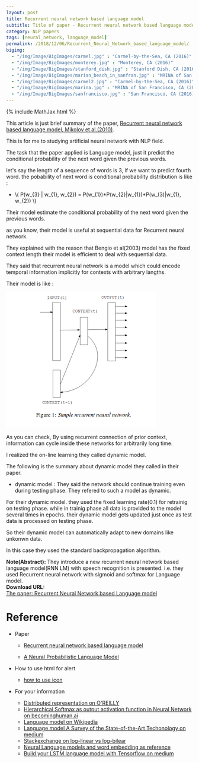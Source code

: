 ```yaml
---
layout: post
title: Recurrent neural network based language model
subtitle: Title of paper - Recurrent neural network based language model
category: NLP papers
tags: [neural_network, language_model]
permalink: /2018/12/06/Recurrent_Neural_Network_based_language_model/
bigimg: 
  - "/img/Image/BigImages/carmel.jpg" : "Carmel-by-the-Sea, CA (2016)"
  - "/img/Image/BigImages/monterey.jpg" : "Monterey, CA (2016)"
  - "/img/Image/BigImages/stanford_dish.jpg" : "Stanford Dish, CA (2016)"
  - "/img/Image/BigImages/marian_beach_in_sanfran.jpg" : "MRINA of San Francisco, CA (2016)"
  - "/img/Image/BigImages/carmel2.jpg" : "Carmel-by-the-Sea, CA (2016)"
  - "/img/Image/BigImages/marina.jpg" : "MRINA of San Francisco, CA (2016)"
  - "/img/Image/BigImages/sanfrancisco.jpg" : "San Francisco, CA (2016)"
---
```


<!-- \\( X_{i}=\sum_{k}X_{ik} \\) -->

{% include MathJax.html %}

This article is just brief summary of the paper, [Recurrent neural network based language model, Mikolov et al.(2010)](http://www.fit.vutbr.cz/research/groups/speech/publi/2010/mikolov_interspeech2010_IS100722.pdf).

This is for me to studying artificial neural network with NLP field. 

The task that the paper applied is Language model, just it predict the conditional probability of the next word given the previous words. 

let's say the length of a sequence of words is 3, if we want to predict fourth word. the pobability of next word is conditional probability distribution is like :

- \\(  P(w_{3} \| w_{1}, w_{2}) = P(w_{1})\*P(w_{2}\|w_{1})\*P(w_(3)\|w_{1}, w_{2})  \\)

Their model estimate the conditional probability of the next word given the previous words. 

as you know, their model is useful at sequential data for Recurrent neural network. 

They explained with the reason that Bengio et al(2003) model has the fixed context length their model is efficient to deal with sequential data.

They said that recurrent neural network is a model which could encode temporal information implicitly for contexts with arbitrary langths.

Their model is like :  

![](/img/Image/NaturalLanguageProcessing/NLPLabs/Paper_Investigation/Language_Model/2018-12-06-Recurrent_Neural_Network_based_language_model/Recurrent_neural_network_based_language_model.png)

As you can check, By using recurrent connection of prior context, information can cycle inside these networks for arbitrarily long time. 

I realized the on-line learning they called dynamic model. 

The following is the summary about dynamic model they called in their paper. 

- dynamic model : They said the network should continue training even during testing phase. They refered to such a model as dynamic.

For their dynamic model. they used the fixed learning rate(0.1) for retrainig on testing phase. while in trainig phase all data is provided to the model several times in epochs. their dynamic model gets updated just once as test data is processed on testing phase.

So their dynamic model can automatically adapt to new domains like unkonwn data.

In this case they used the standard backpropagation algorithm.

<div class="alert alert-info" role="alert"><i class="fa fa-info-circle"></i> <b>Note(Abstract): </b>
They introduce a new recurrent neural network based language model(RNN LM) with speech recognition is presented. i.e. they used Recurrent neural network with sigmoid and softmax for Language model.
</div>
  
  
<div class="alert alert-success" role="alert"><i class="fa fa-paperclip fa-lg"></i> <b>Download URL: </b><br>
  <a href="http://www.fit.vutbr.cz/research/pubs/index.php?id=9362">The paper: Recurrent Neural Network based Language model</a>
</div>

# Reference 

- Paper 
  - [Recurrent neural network based language model](http://www.fit.vutbr.cz/research/pubs/index.php?id=9362)
 
  - [A Neural Probabilistic Language Model](http://www.jmlr.org/papers/volume3/bengio03a/bengio03a.pdf)
 
- How to use html for alert
  - [how to use icon](http://idratherbewriting.com/documentation-theme-jekyll/mydoc_icons.html)
 
- For your information
  - [Distributed representation on O'REILLY](https://www.oreilly.com/ideas/how-neural-networks-learn-distributed-representations)
  - [Hierarchical Softmax as output activation function in Neural Network on becominghuman.ai](https://becominghuman.ai/hierarchical-softmax-as-output-activation-function-in-neural-network-1d19089c4f49)
  - [Language model on Wikipedia](https://en.wikipedia.org/wiki/Language_model)
  - [Language model A Survey of the State-of-the-Art Techonology on medium](https://medium.com/syncedreview/language-model-a-survey-of-the-state-of-the-art-technology-64d1a2e5a466)
  - [Stackexchange on log-linear vs log-bilear](https://stats.stackexchange.com/questions/157136/log-linear-vs-log-bilinear)
  - [Neural Language models and word embedding as reference](https://piotrmirowski.files.wordpress.com/2014/06/piotrmirowski_2014_wordembeddings.pdf)
  - [Build your LSTM language model with Tensorflow on medium](https://medium.com/@MilkKnight/build-your-lstm-language-model-with-tensorflow-3416142c9919)


























